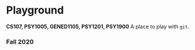 # Playground
**CS107, PSY1005, GENED1105, PSY1201, PSY1900**
A place to play with `git`.

### Fall 2020
